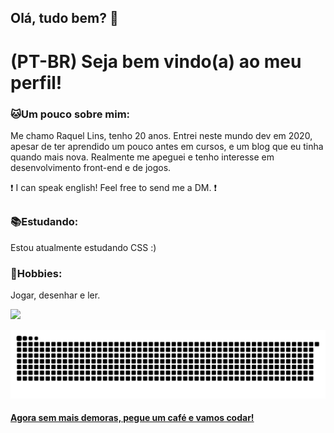 ## Olá, tudo bem? 👋

# (PT-BR) Seja bem vindo(a) ao meu perfil! 

### 🐱Um pouco sobre mim:
Me chamo Raquel Lins, tenho 20 anos. Entrei neste mundo dev em 2020, apesar de ter aprendido um pouco antes em cursos, e um blog que eu tinha quando mais nova. Realmente me apeguei e tenho interesse em desenvolvimento front-end e de jogos. 

❗ I can speak english! Feel free to send me a DM. ❗

##

### 📚Estudando: 
Estou atualmente estudando CSS :)


### 💞Hobbies: 
Jogar, desenhar e ler.


<!-- status-->
<div>
  <a href="https://github.com/kelldm">
  <img height="180em" src="https://github-readme-stats.vercel.app/api?username=kelldm&show_icons=true&theme=dracula&include_all_commits=true&count_private=true"/>
</div>
<!--status-->
 

 
  ![Snake animation](https://github.com/kelldm/kelldm/blob/output/github-contribution-grid-snake.svg)
 
 
 
#### **Agora sem mais demoras, pegue um café e vamos codar!**

